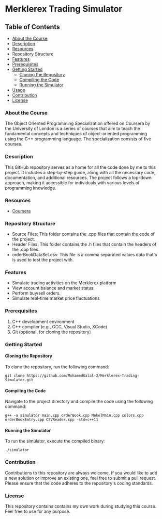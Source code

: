 # Merklerex Trading Simulator

## Table of Contents
- [About the Course](#About-the-Course)
- [Description](#Description)
- [Resources](#Resources)
- [Repository Structure](#Repository-Structure)
- [Features](#Features)
- [Prerequisites](#Prerequisites)
- [Getting Started](#Getting-Started)
  - [Cloning the Repository](#Cloning-the-Repository)
  - [Compiling the Code](#Compiling-the-Code)
  - [Running the Simulator](#Running-the-Simulator)
- [Usage](#Usage)
- [Contribution](#Contribution)
- [License](#License)

### About the Course
The Object Oriented Programming Specialization offered on Coursera by the University of London is a series of courses that aim to teach the fundamental concepts and techniques of object-oriented programming using the C++ programming language. The specialization consists of five courses.

### Description
This GitHub repository serves as a home for all the code done by me to this project. It includes a step-by-step guide, along with all the necessary code, documentation, and additional resources. The project follows a top-down approach, making it accessible for individuals with various levels of programming knowledge.

### Resources

* [Coursera](https://www.coursera.org/specializations/object-oriented-programming-s12n)

### Repository Structure
* Source Files: This folder contains the .cpp files that contain the code of the project.
* Header Files: This folder contains the .h files that contain the headers of the .cpp files.
* orderBookDataSet.csv: This file is a comma separated values data that's is used to test the project with.

### Features
* Simulate trading activities on the Merklerex platform
* View account balance and market status.
* Perform buy/sell orders.
* Simulate real-time market price fluctuations

### Prerequisites
1. C++ development environment
2. C++ compiler (e.g., GCC, Visual Studio, XCode)
3. Git (optional, for cloning the repository)

### Getting Started
#### Cloning the Repository
To clone the repository, run the following command:

    git clone https://github.com/MohamedGalal-2/Merklerex-Trading-Simulator.git
#### Compiling the Code
Navigate to the project directory and compile the code using the following command:

    g++ -o simulator main.cpp orderBook.cpp MekelMain.cpp colors.cpp orderBookEntry.cpp CSVReader.cpp -std=c++11

#### Running the Simulator
To run the simulator, execute the compiled binary:
    
    ./simulator

### Contribution
Contributions to this repository are always welcome. If you would like to add a new solution or improve an existing one, feel free to submit a pull request. Please ensure that the code adheres to the repository's coding standards.

### License
This repository contains contains my own work during studying this course. Feel free to use for any purpose.
